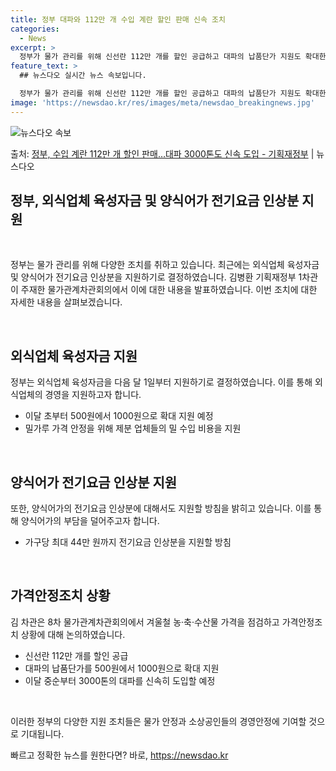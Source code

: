 ```yaml
---
title: 정부 대파와 112만 개 수입 계란 할인 판매 신속 조치
categories:
  - News
excerpt: >
  정부가 물가 관리를 위해 신선란 112만 개를 할인 공급하고 대파의 납품단가 지원도 확대한다. 정부는 12일…
feature_text: >
  ## 뉴스다오 실시간 뉴스 속보입니다.

  정부가 물가 관리를 위해 신선란 112만 개를 할인 공급하고 대파의 납품단가 지원도 확대한다. 정부는 12일…
image: 'https://newsdao.kr/res/images/meta/newsdao_breakingnews.jpg'
---
```


![뉴스다오 속보](https://newsdao.kr/res/images/meta/newsdao_breakingnews.jpg)

<p>출처: <a href="https://newsdao.kr/2980" rel="dofollow">정부, 수입 계란 112만 개 할인  판매…대파 3000톤도 신속 도입 - 기획재정부</a> | 뉴스다오</p>

<h2 data-ke-size="size26">정부, 외식업체 육성자금 및 양식어가 전기요금 인상분 지원</h2>
<p data-ke-size="size16">&nbsp;</p>
정부는 물가 관리를 위해 다양한 조치를 취하고 있습니다. 최근에는 외식업체 육성자금 및 양식어가 전기요금 인상분을 지원하기로 결정하였습니다. 김병환 기획재정부 1차관이 주재한 물가관계차관회의에서 이에 대한 내용을 발표하였습니다. 이번 조치에 대한 자세한 내용을 살펴보겠습니다.
<p data-ke-size="size16">&nbsp;</p>

<h2 data-ke-size="size24">외식업체 육성자금 지원</h2>
<p data-ke-size="size16">정부는 외식업체 육성자금을 다음 달 1일부터 지원하기로 결정하였습니다. 이를 통해 외식업체의 경영을 지원하고자 합니다.</p>
<ul>
  <li>이달 초부터 500원에서 1000원으로 확대 지원 예정</li>
  <li>밀가루 가격 안정을 위해 제분 업체들의 밀 수입 비용을 지원</li>
</ul>
<p data-ke-size="size16">&nbsp;</p>

<h2 data-ke-size="size24">양식어가 전기요금 인상분 지원</h2>
<p data-ke-size="size16">또한, 양식어가의 전기요금 인상분에 대해서도 지원할 방침을 밝히고 있습니다. 이를 통해 양식어가의 부담을 덜어주고자 합니다.</p>
<ul>
  <li>가구당 최대 44만 원까지 전기요금 인상분을 지원할 방침</li>
</ul>
<p data-ke-size="size16">&nbsp;</p>
<h2 data-ke-size="size24">가격안정조치 상황</h2>
<p data-ke-size="size16">김 차관은 8차 물가관계차관회의에서 겨울철 농·축·수산물 가격을 점검하고 가격안정조치 상황에 대해 논의하였습니다.</p>
<ul>
  <li>신선란 112만 개를 할인 공급</li>
  <li>대파의 납품단가를 500원에서 1000원으로 확대 지원</li>
  <li>이달 중순부터 3000톤의 대파를 신속히 도입할 예정</li>
</ul>
<p data-ke-size="size16">&nbsp;</p>
이러한 정부의 다양한 지원 조치들은 물가 안정과 소상공인들의 경영안정에 기여할 것으로 기대됩니다. 

빠르고 정확한 뉴스를 원한다면? 바로, <a href="https://newsdao.kr" rel="dofollow">https://newsdao.kr</a>


    
